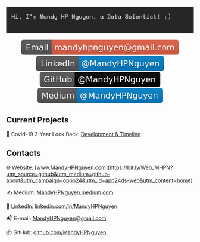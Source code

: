 <img src="https://github.com/MandyHPNguyen/mGarage4images/blob/95e9a399e11577cdbb634e13d2ca862c642d7479/mandy-logo/MandyHPNguyen_black_gif_banner.gif"></img>

<div align="center">
    <a rel="nofollow" href="https://rebrand.ly/Mail_MHPN?utm_source=github&utm_medium=github-about&utm_campaign=oppo24&utm_id=app24ds-mailto&utm_content=email">
        <img src="https://raw.githubusercontent.com/mandyhpnguyen/mGarage4images/main/shield-badges/Email-mandyhpnguyen-red.svg" alt="Mandy HP Nguyen Email"></a>
    <a rel="nofollow" href="https://bit.ly/LinkedIn_MHPN?utm_source=github&utm_medium=github-about&utm_campaign=oppo24&utm_id=app24ds-linkedin&utm_content=linkedin">
        <img src="https://raw.githubusercontent.com/mandyhpnguyen/mGarage4images/main/shield-badges/LinkedIn-%40MandyHPNguyen-blue.svg" alt="Mandy HP Nguyen LinkedIn"></a>
    <a rel="nofollow" href="https://rebrand.ly/GitHub_MHPN?utm_source=github&utm_medium=github-about&utm_campaign=oppo24&utm_id=app24ds-github&utm_content=github">
        <img src="https://raw.githubusercontent.com/mandyhpnguyen/mGarage4images/main/shield-badges/GitHub-%40MandyHPNguyen-black.svg" alt="Mandy HP Nguyen GitHub"></a>
    <a rel="nofollow" href="https://bit.ly/Medium_MHPN?utm_source=github&utm_medium=github-about&utm_campaign=oppo24&utm_id=app24ds-medium&utm_content=medium">
        <img src="https://raw.githubusercontent.com/mandyhpnguyen/mGarage4images/main/shield-badges/Medium-@MandyHPNguyen-blue.svg" alt="Mandy HP Nguyen Medium"></a>

</div>

<p></p><p></p><p></p>

## Current Projects

💉 Covid-19 3-Year Look Back: [Development & Timeline](https://github.com/users/MandyHPNguyen/projects/3)



## Contacts

🌐 Website: [www.MandyHPNguyen.com](https://bit.ly/Web_MHPN?utm_source=github&utm_medium=github-about&utm_campaign=oppo24&utm_id=app24ds-web&utm_content=home)

✍ Medium: [MandyHPNguyen.medium.com](https://bit.ly/Medium_MHPN?utm_source=github&utm_medium=github-about&utm_campaign=oppo24&utm_id=app24ds-medium&utm_content=medium)

🔗 LinkedIn: [linkedin.com/in/MandyHPNguyen](https://bit.ly/LinkedIn_MHPN?utm_source=github&utm_medium=github-about&utm_campaign=oppo24&utm_id=app24ds-linkedin&utm_content=linkedin)

📬 E-mail: [MandyHPNguyen@gmail.com](https://rebrand.ly/Mail_MHPN?utm_source=github&utm_medium=github-about&utm_campaign=oppo24&utm_id=app24ds-mailto&utm_content=email)

📦 GitHub: [github.com/MandyHPNguyen](https://rebrand.ly/GitHub_MHPN?utm_source=github&utm_medium=github-about&utm_campaign=oppo24&utm_id=app24ds-github&utm_content=github)

